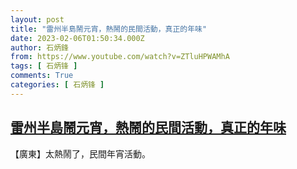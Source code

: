 ```yaml
---
layout: post
title: "雷州半島鬧元宵，熱鬧的民間活動，真正的年味"
date: 2023-02-06T01:50:34.000Z
author: 石炳鋒
from: https://www.youtube.com/watch?v=ZTluHPWAMhA
tags: [ 石炳锋 ]
comments: True
categories: [ 石炳锋 ]
---
```

<!--1675648234000-->
[雷州半島鬧元宵，熱鬧的民間活動，真正的年味](https://www.youtube.com/watch?v=ZTluHPWAMhA)
------

<div>
【廣東】太熱鬧了，民間年宵活動。
</div>
